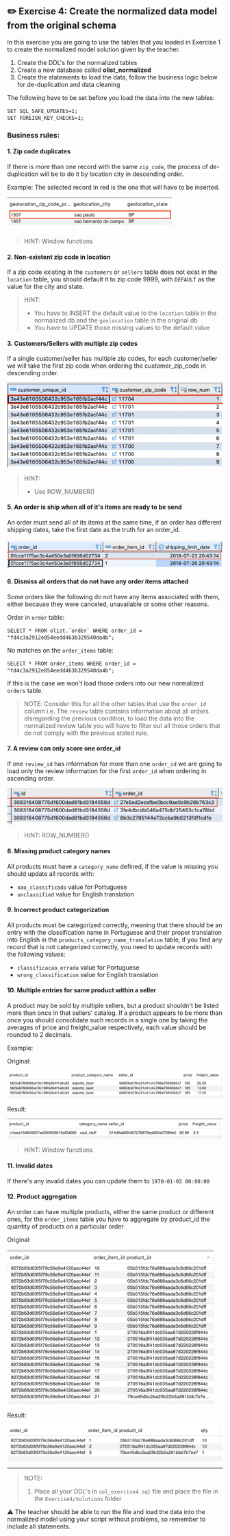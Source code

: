 ## ✏️ Exercise 4: Create the normalized data model from the original schema
In this exercise you are going to use the tables that you loaded in Exercise 1 to create the normalized model 
solution given by the teacher. 

1. Create the DDL's for the normalized tables
2. Create a new database called **olist_normalized**
3. Create the statements to load the data, follow the business logic below for de-duplication and data cleaning

The following have to be set before you load the data into the new tables:
 
````
SET SQL_SAFE_UPDATES=1;
SET FOREIGN_KEY_CHECKS=1; 
````

### Business rules: 

#### 1. Zip code duplicates
If there is more than one record with the same `zip_code`, the process of de-duplication will be to do it by
location city in descending order. 

Example: 
The selected record in red is the one that will have to be inserted. 

![Geolocation de-duplication example](../../documentation_images/geolocation_deduplication.png)

> HINT: Window functions 

#### 2. Non-existent zip code in location 

If a zip code existing in the `customers` or `sellers` table does not exist in the `location` table, you should default it to zip code 9999, with `DEFAULT`
as the value for the city and state. 

> HINT: 
> - You have to INSERT the default value to the `location` table in the normalized db and the `geolocation` table in the original db 
> - You have to UPDATE those missing values to the default value 

#### 3. Customers/Sellers with multiple zip codes
If a single customer/seller has multiple zip codes, for each customer/seller we will take the first zip code when ordering the customer_zip_code in descending order.   

![Customer/Sellers de-duplication example](../../documentation_images/row_num_duplicate_customer_entries.png)

> HINT: 
> - Use ROW_NUMBER() 

#### 5. An order is ship when all of it's items are ready to be send
An order must send all of its items at the same time, if an order has different shipping dates, take the first date 
as the truth for an order_id. 

![Shipping date](../../documentation_images/shipping_limit_date_order.png)

#### 6. Dismiss all orders that do not have any order items attached 
Some orders like the following do not have any items associated with them, either because they were canceled, unavailable or some other reasons.

Order in `order` table: 

```
SELECT * FROM olist.`order` WHERE order_id = "fd4c3a2912e854eedd463b329540da4b";
```

No matches on the `order_items` table: 
```
SELECT * FROM order_items WHERE order_id = "fd4c3a2912e854eedd463b329540da4b";
```

If this is the case we won't load those orders  into our new normalized `orders` table. 

> NOTE: Consider this for all the other tables that use the `order_id` column
> i.e. The `review` table contains information about all orders disregarding the previous condition, to load the data into the
> normalized review table you will have to filter out all those orders that do not comply with the previous stated rule. 


#### 7. A review can only score one order_id
If one `review_id` has information for more than one `order_id` we are going to load only 
the review information for the first `order_id` when ordering in ascending order.

![Review data](../../documentation_images/review_order_id.png)

> HINT: ROW_NUMBER()


#### 8. Missing product category names
All products must have a `category_name` defined, if the value is missing you should update all records with:
* `nao_classificado` value for Portuguese   
* `unclassified` value for English translation

#### 9. Incorrect product categorization 
All products must be categorized correctly, meaning that there should be an entry with the classification name in Portuguese and their
proper translation into English in the `products_category_name_translation` table, if you find any record that is not categorized correctly, 
you need to update records with the following values: 
* `classificacao_errada` value for Portuguese
* `wrong_classification` value for English translation

#### 10. Multiple entries for same product within a seller 
A product may be sold by multiple sellers, but a product shouldn't be listed more than once in that sellers' catalog. If a product
appears to be more than once you should consolidate such records in a single one by taking the averages of price and freight_value respectively, 
each value should be rounded to 2 decimals.

Example: 

Original:

![Products dedup example - original](../../documentation_images/products_duplicates.png)

Result:

![Products dedup example - result](../../documentation_images/products_deduplication.png)

> HINT: Window functions 

#### 11. Invalid dates
If there's any invalid dates you can update them to `1970-01-02 00:00:00`


#### 12. Product aggregation
An order can have multiple products, either the same product or different ones, for the `order_items` table 
you have to aggregate by product_id the quantity of products on a particular order

Original:

![Order items dedup example - original](../../documentation_images/order_items_duplicates.png)

Result: 

![Order items dedup example - result](../../documentation_images/order_items_deduplication.png)


---

> NOTE: 
> 1. Place all your DDL's in `sol_exercise4.sql` file and place the file in the `Exercise4/Solutions` folder
> 

⚠️ The teacher should be able to run the file and load the data into the normalized model using your script without problems, so 
remember to include all statements. 